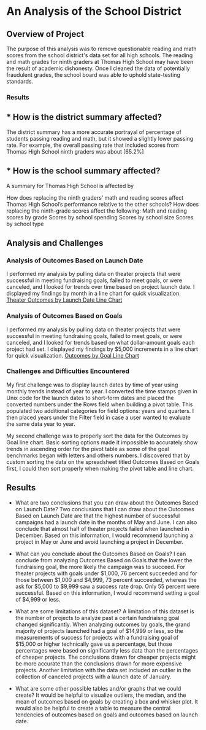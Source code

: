 # An Analysis of the School District

## Overview of Project
The purpose of this analysis was to remove questionable reading and math scores from the school district's data set for all high schools. The reading and math grades for ninth graders at Thomas High School may have been the result of academic dishonesty. Once I cleaned the data of potentially fraudulent grades, the school board was able to uphold state-testing standards.

### Results

## * How is the district summary affected?
The district summary has a more accurate portrayal of percentage of students passing reading and math, but it showed a slightly lower passing rate. For example, the overall passing rate that included scores from Thomas High School ninth graders was about [65.2%]

## * How is the school summary affected?
A summary for Thomas High School is affected by  

How does replacing the ninth graders’ math and reading scores affect Thomas High School’s performance relative to the other schools?
How does replacing the ninth-grade scores affect the following:
Math and reading scores by grade
Scores by school spending
Scores by school size
Scores by school type

## Analysis and Challenges

### Analysis of Outcomes Based on Launch Date
I performed my analysis by pulling data on theater projects that were successful in meeting fundraising goals, failed to meet goals, or were canceled, and I looked for trends over time based on project launch date. I displayed my findings by month in a line chart for quick visualization.
[Theater Outcomes by Launch Date Line Chart](https://github.com/LaurenSonis/kickstarter-analysis/blob/main/Theater_Outcomes_vs_Launch.png)

### Analysis of Outcomes Based on Goals
I performed my analysis by pulling data on theater projects that were successful in meeting fundraising goals, failed to meet goals, or were canceled, and I looked for trends based on what dollar-amount goals each project had set. I displayed my findings by $5,000 increments in a line chart for quick visualization.
[Outcomes by Goal Line Chart](https://github.com/LaurenSonis/kickstarter-analysis/blob/main/Outcomes_vs_Goals.png)

### Challenges and Difficulties Encountered
My first challenge was to display launch dates by time of year using monthly trends instead of year to year. I converted the time stamps given in Unix code for the launch dates to short-form dates and placed the converted numbers under the Rows field when building a pivot table. This populated two additional categories for field options: years and quarters. I then placed years under the Filter field in case a user wanted to evaluate the same data year to year. 

My second challenge was to properly sort the data for the Outcomes by Goal line chart. Basic sorting options made it impossible to accurately show trends in ascending order for the pivot table as some of the goal benchmarks began with letters and others numbers. I discovered that by custom sorting the data on the spreadsheet titled Outcomes Based on Goals first, I could then sort properly when making the pivot table and line chart.

## Results
- What are two conclusions that you can draw about the Outcomes Based on Launch Date?
Two conclusions that I can draw about the Outcomes Based on Launch Date are that the highest number of successful campaigns had a launch date in the months of May and June. I can also conclude that almost half of theater projects failed when launched in December. Based on this information, I would recommend launching a project in May or June and avoid launching a project in December.

- What can you conclude about the Outcomes Based on Goals?
I can conclude from analyzing Outcomes Based on Goals that the lower the fundraising goal, the more likely the campaign was to succeed. For theater projects with goals under $1,000, 76 percent succeeded and for those between $1,000 and $4,999, 73 percent succeeded, whereas the ask for $5,000 to $9,999 saw a success rate drop. Only 55 percent were successful. Based on this information, I would recommend setting a goal of $4,999 or less.

- What are some limitations of this dataset?
A limitation of this dataset is the number of projects to analyze past a certain fundriaisng goal changed significantly. When analyzing outcomes by goals, the grand majority of projects launched had a goal of $14,999 or less, so the measurements of success for projects with a fundraising goal of $15,000 or higher technically gave us a percentage, but those percentages were based on significantly less data than the percentages of cheaper projects. The conclusions drawn for cheaper projects might be more accurate than the conclusions drawn for more expensive projects. Another limitation with the data set included an outlier in the collection of canceled projects with a launch date of January.  

- What are some other possible tables and/or graphs that we could create? 
It would be helpful to visualize outliers, the median, and the mean of outcomes based on goals by creating a box and whisker plot. It would also be helpful to create a table to measure the central tendencies of outcomes based on goals and outcomes based on launch date.
